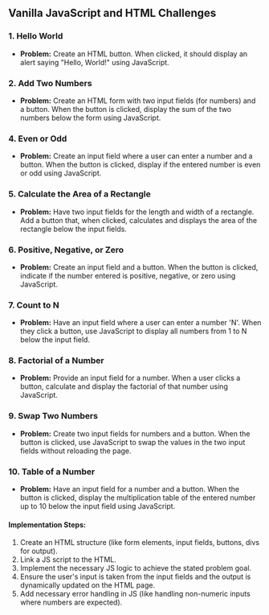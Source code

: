 ## Vanilla JavaScript and HTML Challenges

### 1. Hello World
- **Problem:** Create an HTML button. When clicked, it should display an alert saying "Hello, World!" using JavaScript.

### 2. Add Two Numbers
- **Problem:** Create an HTML form with two input fields (for numbers) and a button. When the button is clicked, display the sum of the two numbers below the form using JavaScript.

<!-- ### 3. Find the Largest Number
- **Problem:** Create an HTML form with three input fields for numbers. Add a button that, when clicked, shows the largest of the three numbers using JavaScript. -->

### 4. Even or Odd
- **Problem:** Create an input field where a user can enter a number and a button. When the button is clicked, display if the entered number is even or odd using JavaScript.

### 5. Calculate the Area of a Rectangle
- **Problem:** Have two input fields for the length and width of a rectangle. Add a button that, when clicked, calculates and displays the area of the rectangle below the input fields.

### 6. Positive, Negative, or Zero
- **Problem:** Create an input field and a button. When the button is clicked, indicate if the number entered is positive, negative, or zero using JavaScript.

### 7. Count to N
- **Problem:** Have an input field where a user can enter a number 'N'. When they click a button, use JavaScript to display all numbers from 1 to N below the input field.

### 8. Factorial of a Number
- **Problem:** Provide an input field for a number. When a user clicks a button, calculate and display the factorial of that number using JavaScript.

### 9. Swap Two Numbers
- **Problem:** Create two input fields for numbers and a button. When the button is clicked, use JavaScript to swap the values in the two input fields without reloading the page.

### 10. Table of a Number
- **Problem:** Have an input field for a number and a button. When the button is clicked, display the multiplication table of the entered number up to 10 below the input field using JavaScript.

#### Implementation Steps:
1. Create an HTML structure (like form elements, input fields, buttons, divs for output).
2. Link a JS script to the HTML.
3. Implement the necessary JS logic to achieve the stated problem goal.
4. Ensure the user's input is taken from the input fields and the output is dynamically updated on the HTML page.
5. Add necessary error handling in JS (like handling non-numeric inputs where numbers are expected).